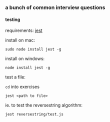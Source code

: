 ### a bunch of common interview questions

#### testing

requirements: [jest](https://facebook.github.io/jest/)

install on mac:

`sudo node install jest -g`

install on windows:

`node install jest -g`

test a file:

`cd` into exercises

`jest <path to file>`

ie. to test the reversestring algorithm:

`jest reversestring/test.js`
